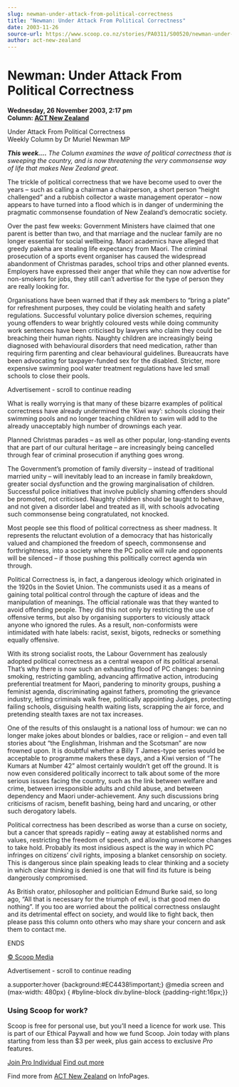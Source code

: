 ```yaml
---
slug: newman-under-attack-from-political-correctness
title: "Newman: Under Attack From Political Correctness"
date: 2003-11-26
source-url: https://www.scoop.co.nz/stories/PA0311/S00520/newman-under-attack-from-political-correctness.htm
author: act-new-zealand
---
```

Newman: Under Attack From Political Correctness
===============================================

**Wednesday, 26 November 2003, 2:17 pm**  
**Column: [ACT New Zealand](https://info.scoop.co.nz/ACT_New_Zealand)**

Under Attack From Political Correctness  
Weekly Column by Dr Muriel Newman MP

_**This week….** The Column examines the wave of political correctness that is sweeping the country, and is now threatening the very commonsense way of life that makes New Zealand great._

The trickle of political correctness that we have become used to over the years – such as calling a chairman a chairperson, a short person “height challenged” and a rubbish collector a waste management operator – now appears to have turned into a flood which is in danger of undermining the pragmatic commonsense foundation of New Zealand’s democratic society.

Over the past few weeks: Government Ministers have claimed that one parent is better than two, and that marriage and the nuclear family are no longer essential for social wellbeing. Maori academics have alleged that greedy pakeha are stealing life expectancy from Maori. The criminal prosecution of a sports event organiser has caused the widespread abandonment of Christmas parades, school trips and other planned events. Employers have expressed their anger that while they can now advertise for non-smokers for jobs, they still can’t advertise for the type of person they are really looking for.

Organisations have been warned that if they ask members to “bring a plate” for refreshment purposes, they could be violating health and safety regulations. Successful voluntary police diversion schemes, requiring young offenders to wear brightly coloured vests while doing community work sentences have been criticised by lawyers who claim they could be breaching their human rights. Naughty children are increasingly being diagnosed with behavioural disorders that need medication, rather than requiring firm parenting and clear behavioural guidelines. Bureaucrats have been advocating for taxpayer-funded sex for the disabled. Stricter, more expensive swimming pool water treatment regulations have led small schools to close their pools.

Advertisement - scroll to continue reading





What is really worrying is that many of these bizarre examples of political correctness have already undermined the ‘Kiwi way’: schools closing their swimming pools and no longer teaching children to swim will add to the already unacceptably high number of drownings each year.

Planned Christmas parades – as well as other popular, long-standing events that are part of our cultural heritage – are increasingly being cancelled through fear of criminal prosecution if anything goes wrong.

The Government’s promotion of family diversity – instead of traditional married unity – will inevitably lead to an increase in family breakdown, greater social dysfunction and the growing marginalisation of children. Successful police initiatives that involve publicly shaming offenders should be promoted, not criticised. Naughty children should be taught to behave, and not given a disorder label and treated as ill, with schools advocating such commonsense being congratulated, not knocked.

Most people see this flood of political correctness as sheer madness. It represents the reluctant evolution of a democracy that has historically valued and championed the freedom of speech, commonsense and forthrightness, into a society where the PC police will rule and opponents will be silenced – if those pushing this politically correct agenda win through.

Political Correctness is, in fact, a dangerous ideology which originated in the 1920s in the Soviet Union. The communists used it as a means of gaining total political control through the capture of ideas and the manipulation of meanings. The official rationale was that they wanted to avoid offending people. They did this not only by restricting the use of offensive terms, but also by organising supporters to viciously attack anyone who ignored the rules. As a result, non-conformists were intimidated with hate labels: racist, sexist, bigots, rednecks or something equally offensive.

With its strong socialist roots, the Labour Government has zealously adopted political correctness as a central weapon of its political arsenal. That’s why there is now such an exhausting flood of PC changes: banning smoking, restricting gambling, advancing affirmative action, introducing preferential treatment for Maori, pandering to minority groups, pushing a feminist agenda, discriminating against fathers, promoting the grievance industry, letting criminals walk free, politically appointing Judges, protecting failing schools, disguising health waiting lists, scrapping the air force, and pretending stealth taxes are not tax increases.

One of the results of this onslaught is a national loss of humour: we can no longer make jokes about blondes or baldies, race or religion – and even tall stories about “the Englishman, Irishman and the Scotsman” are now frowned upon. It is doubtful whether a Billy T James-type series would be acceptable to programme makers these days, and a Kiwi version of “The Kumars at Number 42” almost certainly wouldn’t get off the ground. It is now even considered politically incorrect to talk about some of the more serious issues facing the country, such as the link between welfare and crime, between irresponsible adults and child abuse, and between dependency and Maori under-achievement. Any such discussions bring criticisms of racism, benefit bashing, being hard and uncaring, or other such derogatory labels.

Political correctness has been described as worse than a curse on society, but a cancer that spreads rapidly – eating away at established norms and values, restricting the freedom of speech, and allowing unwelcome changes to take hold. Probably its most insidious aspect is the way in which PC infringes on citizens’ civil rights, imposing a blanket censorship on society. This is dangerous since plain speaking leads to clear thinking and a society in which clear thinking is denied is one that will find its future is being dangerously compromised.

As British orator, philosopher and politician Edmund Burke said, so long ago, “All that is necessary for the triumph of evil, is that good men do nothing”. If you too are worried about the political correctness onslaught and its detrimental effect on society, and would like to fight back, then please pass this column onto others who may share your concern and ask them to contact me.

ENDS  

[© Scoop Media](http://www.scoop.co.nz/about/terms.html)  

Advertisement - scroll to continue reading



a.supporter:hover {background:#EC4438!important;} @media screen and (max-width: 480px) { #byline-block div.byline-block {padding-right:16px;}}

### Using Scoop for work?

Scoop is free for personal use, but you’ll need a licence for work use. This is part of our Ethical Paywall and how we fund Scoop. Join today with plans starting from less than $3 per week, plus gain access to exclusive _Pro_ features.  
  
[Join Pro Individual](https://pro.scoop.co.nz/Individual/?from=ProIn24) [Find out more](https://pro.scoop.co.nz/using-scoop-for-work/?from=ProIn24)

Find more from [ACT New Zealand](https://info.scoop.co.nz/ACT_New_Zealand) on InfoPages.